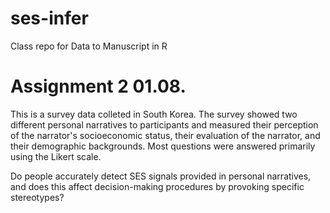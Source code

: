 # ses-infer
Class repo for Data to Manuscript in R

# Assignment 2 01.08.

This is a survey data colleted in South Korea.
The survey showed two different personal narratives to participants and measured their perception of the narrator's socioeconomic status, their evaluation of the narrator, and their demographic backgrounds. Most questions were answered primarily using the Likert scale.

Do people accurately detect SES signals provided in personal narratives, and does this affect decision-making procedures by provoking specific stereotypes?
